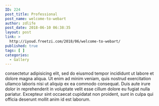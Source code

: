 ```yaml
---
ID: 224
post_title: Professional
post_name: welcome-to-webart
author: zdlife
post_date: 2018-06-10 06:38:35
layout: post
link: >
  http://iyoud.freetzi.com/2018/06/welcome-to-webart/
published: true
tags: [ ]
categories:
  - Gallery
---
```

consectetur adipisicing elit, sed do eiusmod tempor incididunt ut labore et dolore magna aliqua. Ut enim ad minim veniam, quis nostrud exercitation ullamco laboris nisi ut aliquip ex ea commodo consequat. Duis aute irure dolor in reprehenderit in voluptate velit esse cillum dolore eu fugiat nulla pariatur. Excepteur sint occaecat cupidatat non proident, sunt in culpa qui officia deserunt mollit anim id est laborum.